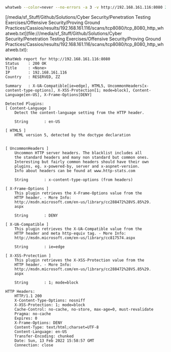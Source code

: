 ```bash
whatweb --color=never --no-errors -a 3 -v http://192.168.161.116:8080 2>&1
```

[/media/sf_Stuff/Github/Solutions/Cyber Security/Penetration Testing Exercises/Offensive Security/Proving Ground Practices/Cassios/results/192.168.161.116/scans/tcp8080/tcp_8080_http_whatweb.txt](file:///media/sf_Stuff/Github/Solutions/Cyber Security/Penetration Testing Exercises/Offensive Security/Proving Ground Practices/Cassios/results/192.168.161.116/scans/tcp8080/tcp_8080_http_whatweb.txt):

```
WhatWeb report for http://192.168.161.116:8080
Status    : 200 OK
Title     : <None>
IP        : 192.168.161.116
Country   : RESERVED, ZZ

Summary   : X-UA-Compatible[ie=edge], HTML5, UncommonHeaders[x-content-type-options], X-XSS-Protection[1; mode=block], Content-Language[en-US], X-Frame-Options[DENY]

Detected Plugins:
[ Content-Language ]
	Detect the content-language setting from the HTTP header.

	String       : en-US

[ HTML5 ]
	HTML version 5, detected by the doctype declaration


[ UncommonHeaders ]
	Uncommon HTTP server headers. The blacklist includes all
	the standard headers and many non standard but common ones.
	Interesting but fairly common headers should have their own
	plugins, eg. x-powered-by, server and x-aspnet-version.
	Info about headers can be found at www.http-stats.com

	String       : x-content-type-options (from headers)

[ X-Frame-Options ]
	This plugin retrieves the X-Frame-Options value from the
	HTTP header. - More Info:
	http://msdn.microsoft.com/en-us/library/cc288472%28VS.85%29.
	aspx

	String       : DENY

[ X-UA-Compatible ]
	This plugin retrieves the X-UA-Compatible value from the
	HTTP header and meta http-equiv tag. - More Info:
	http://msdn.microsoft.com/en-us/library/cc817574.aspx

	String       : ie=edge

[ X-XSS-Protection ]
	This plugin retrieves the X-XSS-Protection value from the
	HTTP header. - More Info:
	http://msdn.microsoft.com/en-us/library/cc288472%28VS.85%29.
	aspx

	String       : 1; mode=block

HTTP Headers:
	HTTP/1.1 200
	X-Content-Type-Options: nosniff
	X-XSS-Protection: 1; mode=block
	Cache-Control: no-cache, no-store, max-age=0, must-revalidate
	Pragma: no-cache
	Expires: 0
	X-Frame-Options: DENY
	Content-Type: text/html;charset=UTF-8
	Content-Language: en-US
	Transfer-Encoding: chunked
	Date: Sun, 13 Feb 2022 15:58:57 GMT
	Connection: close



```
